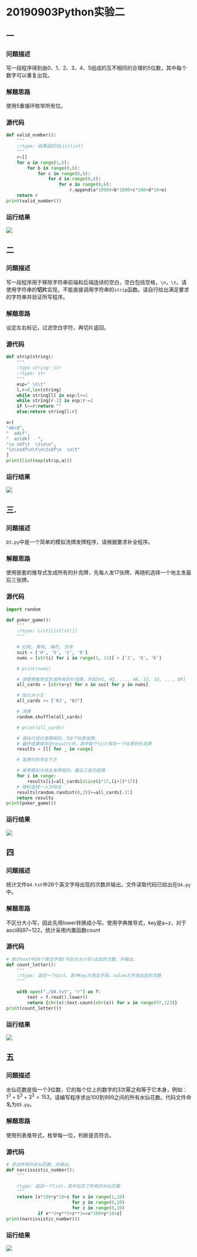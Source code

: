 # 20190903Python实验二
            
## 一

###  问题描述

写一段程序得到由0、1、2、3、4、5组成的互不相同的合理的5位数，其中每个数字可以重复出现。

###  解题思路

使用5重循环枚举所有位。

###  源代码
```py
def valid_number():
    """
    :rtype: 结果返回为List[int]
    """
    r=[]
    for a in range(1,6):
    	for b in range(0,6):
    		for c in range(0,6):
    			for d in range(0,6):
    				for e in range(0,6):
    					r.append(a*10000+b*1000+c*100+d*10+e)
    return r
print(valid_number())
```

###  运行结果

![](_v_images/20191021124218328_29101.gif)

## 二

###  问题描述

写一段程序用于移除字符串前端和后端连续的空白，空白包括空格，`\n`，`\t`。请使用字符串的**切片**实现，不能直接调用字符串的`strip`函数。请自行给出满足要求的字符串并验证所写程序。

###  解题思路

设定左右标记，过滤空白字符，再切片返回。

###  源代码
```py
def strip(string):
	"""
	:type string: str
	:rtype: str
	"""
	esp=" \n\t"
	l,r=0,len(string)
	while string[l] in esp:l+=1
	while string[r-1] in esp:r-=1
	if l>=r:return ""
	else:return string[l:r]

a=[
"abcd",
"  adsf",
"  asldkf 	",
"\n sdf\t  \t\n\n",
"\n\nsdf\n\t\n\tsdf\n  \n\t"
]
print(list(map(strip,a)))
```

###  运行结果

![](_v_images/20191021124218219_31839.gif)

## 三.
###  问题描述
`Q3.py`中是一个简单的模拟洗牌发牌程序，请根据要求补全程序。

###  解题思路
使用嵌套的推导式生成所有的扑克牌，先每人发17张牌，再随机选择一个地主发最后三张牌。

###  源代码
```py
import random

def poker_game():
    """
    :rtype: List[List[str]]
    """

    # 红桃, 黑桃, 梅花, 方块
    suit = ['H', 'S', 'C', 'D']
    nums = [str(i) for i in range(1, 11)] + ['J', 'Q', 'K']

    # print(nums)

    # 请使用推导式生成所有的扑克牌，形如[H1, H2, ..., HK, S1, S2, ..., DK]
    all_cards = [str(x+y) for x in suit for y in nums]

    # 加入大小王
    all_cards += ['RJ', "BJ"]

    # 洗牌
    random.shuffle(all_cards)

    # print(all_cards)

    # 请自行设计发牌规则，为3个玩家发牌。
    # 最终结果保存在results中，其中每个list保存一个玩家的扑克牌
    results = [[] for _ in range]

    # 发牌代码写在下方

    # 采用类似斗地主发牌规则，最后三张为底牌
    for i in range:
        results[i]=all_cards[slice(i*17,(i+1)*17)]
    # 随机选择一人为地主
    results[random.randint(0,2)]+=all_cards[-3:]
    return results
print(poker_game())
```

###  运行结果
![](_v_images/20191021124218094_26154.gif)

## 四
###  问题描述
统计文件`Q4.txt`中26个英文字母出现的次数并输出，文件读取代码已给出在`Q4.py`中。

###  解题思路
不区分大小写，因此先用lower转换成小写。使用字典推导式，key是a~z，对于ascii码97~122，统计采用内置函数count

###  源代码
```py
# 统计text中26个英文字母(不区分大小写)出现的次数，并输出。
def count_letter():
    """
    :rtype: 返回一个dict，其中key为英文字母，value为字母出现的次数
    """

    with open("./Q4.txt", "r") as f:
        text = f.read().lower()
        return {chr(x):text.count(chr(x)) for x in range(97,123)}
print(count_letter())
```

###  运行结果
![](_v_images/20191021124217984_16272.gif)

## 五
###  问题描述
水仙花数是指一个3位数，它的每个位上的数字的3次幂之和等于它本身，例如：$1^3+5^3+3^3=153$。请编写程序求出100到999之间的所有水仙花数。代码文件命名为`Q5.py`。

###  解题思路
使用列表推导式，枚举每一位，判断是否符合。

###  源代码
```py
# 求出所有的水仙花数，并输出。
def narcissistic_number():
    """

    rtype: 返回一个list，其中包含了所有的水仙花数
    """
    return [x*100+y*10+z for x in range(1,10)
    					 for y in range(0,10)
    					 for z in range(0,10)
    		if x**3+y**3+z**3==x*100+y*10+z]
print(narcissistic_number())
```

###  运行结果
![](_v_images/20191021124217859_11843.gif)
